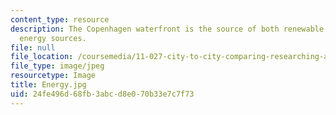 ```yaml
---
content_type: resource
description: The Copenhagen waterfront is the source of both renewable and non-renewable
  energy sources.
file: null
file_location: /coursemedia/11-027-city-to-city-comparing-researching-and-writing-about-cities-spring-2006/24fe496d68fb3abcd8e070b33e7c7f73_Energy.jpg
file_type: image/jpeg
resourcetype: Image
title: Energy.jpg
uid: 24fe496d-68fb-3abc-d8e0-70b33e7c7f73
---
```

